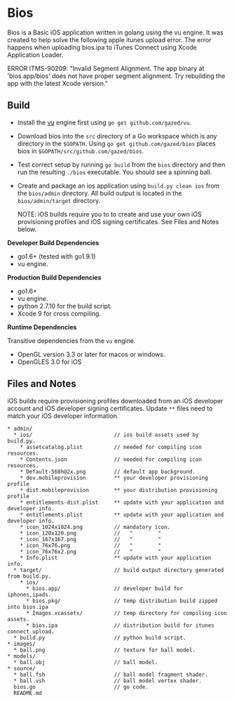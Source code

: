 <!-- Copyright © 2017 Galvanized Logic Inc.                       -->

# Bios

Bios is a Basic iOS application written in golang using the vu engine.
It was created to help solve the following apple itunes upload error.
The error happens when uploading bios.ipa to iTunes Connect
using Xcode Application Loader.

ERROR ITMS-90209: "Invalid Segment Alignment. The app binary at 'bios.app/bios'
does not have proper segment alignment. Try rebuilding the app with the latest Xcode version."

Build
-----

* Install the [vu](https://github.com/gazed/vu) engine first using ``go get github.com/gazed/vu``.
* Download bios into the ``src`` directory of a Go workspace which is
  any directory in the ``$GOPATH``. Using ``go get github.com/gazed/bios``
  places bios in ``$GOPATH/src/github.com/gazed/bios``.
* Test correct setup by running ``go build`` from the ``bios`` directory and then run
  the resulting ``./bios`` executable. You should see a spinning ball.
* Create and package an ios application using ``build.py clean ios`` from
  the ``bios/admin`` directory. All build output is located in the
 ``bios/admin/target`` directory.

  NOTE: iOS builds require you to to create and use your own iOS provisioning
  profiles and iOS signing certificates. See Files and Notes below.

**Developer Build Dependencies**

* go1.6+ (tested with go1.9.1)
* vu engine.

**Production Build Dependencies**

* go1.6+
* vu engine.
* python 2.7.10 for the build script.
* Xcode 9 for cross compiling.

**Runtime Dependencies**

Transitive dependencies from the ``vu`` engine.

* OpenGL version 3.3 or later for macos or windows.
* OpenGLES 3.0 for iOS

Files and Notes
---------------

iOS builds require provisioning profiles downloaded from an iOS developer account
and iOS developer signing certificates. Update ``**`` files need to match your
iOS developer information.

```
* admin/
  * ios/                          // ios build assets used by build.py.
    * assetcatalog.plist          // needed for compiling icon resources.
    * Contents.json               // needed for compiling icon resources.
    * Default-568h@2x.png         // default app background.
    * dev.mobileprovision         ** your developer provisioning profile
    * dist.mobileprovision        ** your distribution provisioning profile
    * entitlements-dist.plist     ** update with your application and developer info.
    * entitlements.plist          ** update with your application and developer info.
    * icon_1024x1024.png          // mandatory icon.
    * icon_120x120.png            //   "        "
    * icon_167x167.png            //   "        "
    * icon_76x76.png              //   "        "
    * icon_76x76x2.png            //   "        "
    * Info.plist                  ** update with your application info.
  * target/                       // build output directory generated from build.py.
    * ios/
      * bios.app/                 // developer build for iphones,ipads.
      * bios.pkg/                 // temp distribution build zipped into bios.ipa
      * Images.xcassets/          // temp directory for compiling icon assets.
      * bios.ipa                  // distribution build for itunes connect upload.
  * build.py                      // python build script.
* images/
  * ball.png                      // texture for ball model.
* models/
  * ball.obj                      // ball model.
* source/
  * ball.fsh                      // ball model fragment shader.
  * ball.vsh                      // ball model vertex shader.
  bios.go                         // go code.
  README.md
```

